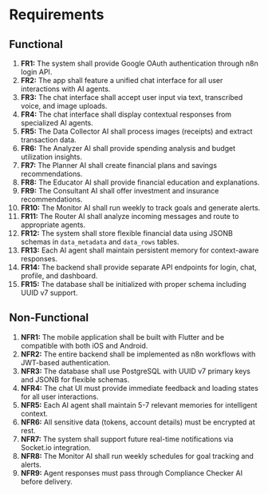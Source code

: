 # Requirements

## Functional
1.  **FR1:** The system shall provide Google OAuth authentication through n8n login API.
2.  **FR2:** The app shall feature a unified chat interface for all user interactions with AI agents.
3.  **FR3:** The chat interface shall accept user input via text, transcribed voice, and image uploads.
4.  **FR4:** The chat interface shall display contextual responses from specialized AI agents.
5.  **FR5:** The Data Collector AI shall process images (receipts) and extract transaction data.
6.  **FR6:** The Analyzer AI shall provide spending analysis and budget utilization insights.
7.  **FR7:** The Planner AI shall create financial plans and savings recommendations.
8.  **FR8:** The Educator AI shall provide financial education and explanations.
9.  **FR9:** The Consultant AI shall offer investment and insurance recommendations.
10. **FR10:** The Monitor AI shall run weekly to track goals and generate alerts.
11. **FR11:** The Router AI shall analyze incoming messages and route to appropriate agents.
12. **FR12:** The system shall store flexible financial data using JSONB schemas in `data_metadata` and `data_rows` tables.
13. **FR13:** Each AI agent shall maintain persistent memory for context-aware responses.
14. **FR14:** The backend shall provide separate API endpoints for login, chat, profile, and dashboard.
15. **FR15:** The database shall be initialized with proper schema including UUID v7 support.

## Non-Functional
1.  **NFR1:** The mobile application shall be built with Flutter and be compatible with both iOS and Android.
2.  **NFR2:** The entire backend shall be implemented as n8n workflows with JWT-based authentication.
3.  **NFR3:** The database shall use PostgreSQL with UUID v7 primary keys and JSONB for flexible schemas.
4.  **NFR4:** The chat UI must provide immediate feedback and loading states for all user interactions.
5.  **NFR5:** Each AI agent shall maintain 5-7 relevant memories for intelligent context.
6.  **NFR6:** All sensitive data (tokens, account details) must be encrypted at rest.
7.  **NFR7:** The system shall support future real-time notifications via Socket.io integration.
8.  **NFR8:** The Monitor AI shall run weekly schedules for goal tracking and alerts.
9.  **NFR9:** Agent responses must pass through Compliance Checker AI before delivery.
